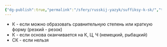 ```yaml
---
{"dg-publish":true,"permalink":"/sfery/russkij-yazyk/suffiksy-k-sk/","tags":["Русский"]}
---
```


- К - если можно образовать сравнительную степень или краткую форму (резкий - резок)
- К - если основа оканчивается на К, Ц, Ч (немецкий, рыбацкий)
- СК - если нельзя 